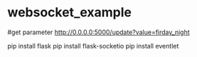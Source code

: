 # websocket_example
#get parameter
http://0.0.0.0:5000/update?value=firday_night

pip install flask
pip install flask-socketio
pip install eventlet